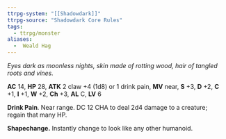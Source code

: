 ```yaml
---
ttrpg-system: "[[Shadowdark]]"
ttrpg-source: "Shadowdark Core Rules"
tags:
  - ttrpg/monster
aliases:
  -  Weald Hag
---
```


_Eyes dark as moonless nights, skin made of rotting wood, hair of tangled roots and vines._

**AC** 14, **HP** 28, **ATK** 2 claw +4 (1d8) or 1 drink pain, **MV** near, **S** +3, **D** +2, **C** +1, **I** +1, **W** +2, **Ch** +3, **AL** C, **LV** 6

**Drink Pain**. Near range. DC 12 CHA to deal 2d4 damage to a creature; regain that many HP. 

**Shapechange.** Instantly change to look like any other humanoid.

